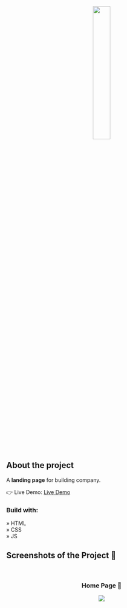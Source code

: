 <div align='center'><img style="width:30%" src='https://github.com/zakhar-lobai/invoriem/assets/29870526/9882bf8c-149d-41a7-bd59-dabb98cfbcca'/></div>

<h2>About the project</h2>

  <p>A <b>landing page</b> for building company.</p>

👉 Live Demo: <a href='https://zakharlobai-invoriem.vercel.app/'>Live Demo</a>

<h3>Build with:</h3>

» HTML<br>
» CSS<br>
» JS

<h2>Screenshots of the Project 📸</h2>
<br>
<h3 align='center'>Home Page 🏡</h3>

<div align='center'>
<img src='https://github.com/zakhar-lobai/invoriem/assets/29870526/80737b8b-f1ca-40c2-8913-3ee02be7a3ba'/>

</div>
